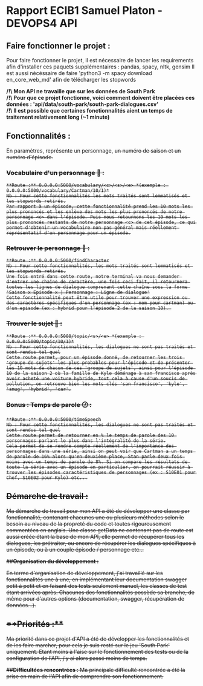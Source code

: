 # **Rapport ECIB1 Samuel Platon - DEVOPS4 API**
 





## **Faire fonctionner le projet :**

Pour faire fonctionner le projet, il est nécessaire de lancer les requirements afin d'installer ces paquets supplémentaires :
pandas, spacy, nltk, gensim
Il est aussi nécéssaire de faire 'python3 -m spacy download en_core_web_md' afin de télécharger les stopwords

**/!\ Mon API ne travaille que sur les données de South Park** </br>
**/!\ Pour que ce projet fonctionne, voici comment doivent être placées ces données : 'api/data/south-park/south-park-dialogues.csv'** </br>
**/!\ Il est possible que certaines fonctionnalités aient un temps de traitement relativement long (~1 minute)** </br>


## **Fonctionnalités :** 

En paramètres, <c> représente un personnage, <s> un numéro de saison et <e> un numéro d'épisode.

### Vocabulaire d'un personnage :speech_balloon: :

	**Route :** 0.0.0.0:5000/vocabulary/<c>/<s>/<e> *(exemple : 0.0.0.0:5000/vocabulary/Cartman/10/1)*
	Nb : Pour cette fonctionnalités les mots traités sont lemmatisés et les stopwords retirés.
	Par rapport à un épisode, cette fonctionnalité prend les 10 mots les plus prononcés et les enlève des mots les plus prononcés de notre personnage <c> dans l'épisode. Puis nous retournons les 10 mots les plus prononcés restants de notre personnage <c> de cet épisode, ce qui permet d'obtenir un vocabulaire non pas général mais réellement représentatif d'un personnage pour un épisode.

### Retrouver le personnage :eyes: : 
	**Route :** 0.0.0.0:5000/findCharacter
	Nb : Pour cette fonctionnalités, les mots traités sont lemmatisés et les stopwords retirés.
	Une fois entré dans cette route, notre terminal va nous demander d'entrer une chaîne de caractère, une fois ceci fait, il retournera toutes les lignes de dialogue comprenant cette chaîne sous la forme 'Saison x Episode x | Personnage : Ligne de dialogue'
	Cette fonctionnalité peut être utile pour trouver une expression ou des caractères spécifiques d'un personnage (ex : mom pour cartman) ou d'un episode (ex : hybrid pour l'épisode 2 de la saison 10). 

### Trouver le sujet :book: :
	**Route :** 0.0.0.0:5000/topic/<s>/<e> *(exemple : 0.0.0.0:5000/topic/10/1)*
	Nb : Pour cette fonctionnalités, les dialogues ne sont pas traités et sont rendus tel quel
	Cette route permet, pour un épisode donné, de retourner les trois 'groupe de sujets' les plus probables pour l'épisode et de présenter les 10 mots de chacun de ces 'groupe de sujets', ainsi pour l'épisode 10 de la saison 2 où la famille de Kyle déménage à san francisco après avoir acheté une voiture hybride, tout cela à cause d'un soucis de pollution, on retrouve bien les mots clés 'san francisco', 'kyle', 'smug', 'hybrid', 'car'.

### Bonus : Temps de parole :clock130: :  
	**Route :** 0.0.0.0:5000/timeSpeech
	Nb : Pour cette fonctionnalités, les dialogues ne sont pas traités et sont rendus tel quel
	Cette route permet de retourner en % le temps de parole des 10 personnages parlant le plus dans l'intégralité de la série.
	Cela permet de se rendre compte réellement de l'importance des personnages dans une série, ainsi on peut voir que Cartman a un temps de parole de 16% alors qu'en deuxième place, Stan parle deux fois moins avec un temps de parole de 8%. Si on compare les résultats de toute la série avec un épisode en particulier, on pourrait réussir à trouver les épisodes caractéristiques de personnages (ex : S10E01 pour Chef, S10E02 pour Kyle) etc...

## **Démarche de travail :**

Ma démarche de travail pour mon API a été de développer une classe par fonctionnalité, contenant chacunes une ou plusieurs méthodes selon le besoin au niveau de la propreté du code et toutes rigoureusement commentées en anglais. Une classe getData ne contenant pas de route est aussi créée étant la base de mon API, elle permet de récupérer tous les dialogues, les prétraiter, ou encore de récupérer les dialogues spécifiques à un épisode, ou à un couple épisode / personnage etc...

##**Organisation du développement :**

En terme d'organisation de développement, j'ai travaillé sur les fonctionnalités une à une, en implémentant leur documentation swagger petit à petit et en faisant des tests seulement manuel, les classes de test étant arrivées après. Chacunes des fonctionnalités possède sa branche, de même pour d'autres options (documentation, swagger, récupération de données...).

<h2> **Priorités :** </h2>
Ma priorité dans ce projet d'API a été de développer les fonctionnalités et de les faire marcher, pour cela je suis resté sur le jeu 'South Park' uniquement. Etant moins à l'aise sur le fonctionnement des tests ou de la configuration de l'API, j'y ai alors passé moins de temps.

##**Difficultées rencontrées :**
Ma principale difficulté rencontrée a été la prise en main de l'API afin de comprendre son fonctionnement.